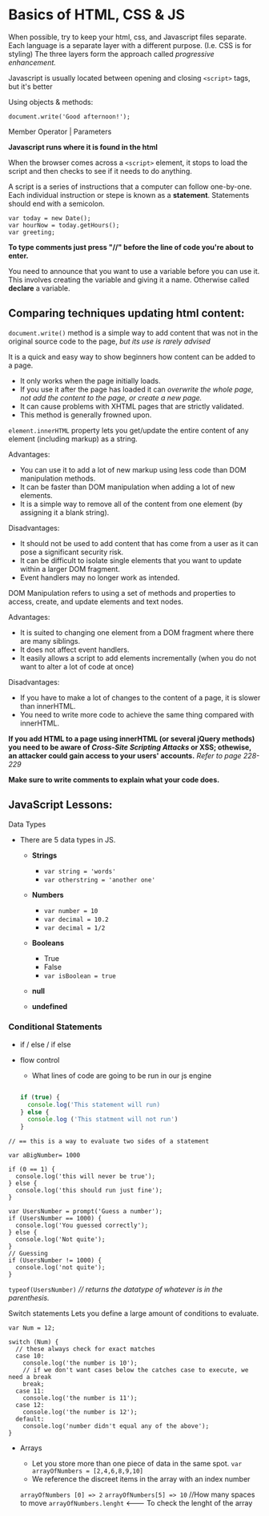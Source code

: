 # Basics of HTML, CSS & JS

When possible, try to keep your html, css, and Javascript files separate.  Each language is a separate layer with a different purpose.  (I.e. CSS is for styling)  The three layers form the approach called *progressive enhancement.*

Javascript is usually located between opening and closing `<script>` tags, but it's better 

Using objects & methods:

`document.write('Good afternoon!');`

Member Operator   |    Parameters

**Javascript runs where it is found in the html**

When the browser comes across a `<script>` element, it stops to load the script and then checks to see if it needs to do anything.  

A script is a series of instructions that a computer can follow one-by-one.  Each individual instruction or stepe is known as a **statement**.  Statements should end with a semicolon.  

```
var today = new Date();
var hourNow = today.getHours();
var greeting;
```
**To type comments just press "//" before the line of code you're about to enter.**

You need to announce that you want to use a variable before you can use it.  This involves creating the variable and giving it a name.  Otherwise called **declare** a variable.  

## Comparing techniques updating html content:

`document.write()` method is a simple way to add content that was not in the original source code to the page, *but its use is rarely advised*

It is a quick and easy way to show beginners how content can be added to a page.  

* It only works when the page initially loads.
* If you use it after the page has loaded it can *overwrite the whole page, not add the content to the page, or create a new page.*
* It can cause problems with XHTML pages that are strictly validated.
* This method is generally frowned upon.

`element.innerHTML` property lets you get/update the entire content of any element (including markup) as a string.

Advantages:
* You can use it to add a lot of new markup using less code than DOM manipulation methods.
* It can be faster than DOM manipulation when adding a lot of new elements.
* It is a simple way to remove all of the content from one element (by assigning it a blank string).

Disadvantages:  
* It should not be used to add content that has come from a user as it can pose a significant security risk.
* It can be difficult to isolate single elements that you want to update within a larger DOM fragment.
* Event handlers may no longer work as intended.

DOM Manipulation refers to using a set of methods and properties to access, create, and update elements and text nodes.

Advantages:
* It is suited to changing one element from a DOM fragment where there are many siblings.
* It does not affect event handlers.
* It easily allows a script to add elements incrementally (when you do not want to alter a lot of code at once)

Disadvantages:
* If you have to make a lot of changes to the content of a page, it is slower than innerHTML.
* You need to write more code to achieve the same thing compared with innerHTML.

**If you add HTML to a page using innerHTML (or several jQuery methods) you need to be aware of ***Cross-Site Scripting Attacks*** or XSS; othewise, an attacker could gain access to your users' accounts.**  *Refer to page 228-229*

**Make sure to write comments to explain what your code does.**

## JavaScript Lessons:

Data Types

- There are 5 data types in JS.
  - **Strings**
    - `var string = 'words'`
    - `var otherstring = 'another one'`
  - **Numbers**
    - `var number = 10`
    - `var decimal = 10.2`
    - `var decimal = 1/2`

  - **Booleans**
    - True
    - False
    - `var isBoolean = true`

  - **null**
  - **undefined**

### Conditional Statements

- if / else / if else
- flow control
  - What lines of code are going to be run in our js engine

  ``` javascript

  if (true) {
    console.log('This statement will run)
  } else {
    console.log ('This statment will not run')
  }
  ```
```
// == this is a way to evaluate two sides of a statement

var aBigNumber= 1000

if (0 == 1) {
  console.log('this will never be true');
} else {
  console.log('this should run just fine');
}

var UsersNumber = prompt('Guess a number');
if (UsersNumber == 1000) {
  console.log('You guessed correctly');
} else {
  console.log('Not quite');
}
// Guessing
if (UsersNumber != 1000) {
  console.log('not quite');
}
```
`typeof(UsersNumber)` *// returns the datatype of whatever is in the parenthesis.*

Switch statements
Lets you define a large amount of conditions to evaluate.

```
var Num = 12;

switch (Num) {
  // these always check for exact matches
  case 10:
    console.log('the number is 10');
    // if we don't want cases below the catches case to execute, we need a break
    break;
  case 11:
    console.log('the number is 11');
  case 12:
    console.log('the number is 12');
  default:
    console.log('number didn't equal any of the above');
}
```

- Arrays
  - Let you store more than one piece of data in the same spot.
  `var arrayOfNumbers = [2,4,6,8,9,10]`
  - We reference the discreet items in the array with an index number

  `arrayOfNumbers [0] => 2`
  `arrayOfNumbers[5] => 10` //How many spaces to move
  `arrayOfNumbers.lenght` <--- To check the lenght of the array
